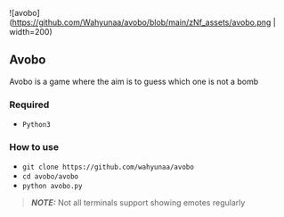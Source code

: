 ![avobo](https://github.com/Wahyunaa/avobo/blob/main/zNf_assets/avobo.png | width=200)

## Avobo
Avobo is a game where the aim is to guess which one is not a bomb</p>


### Required
- `Python3`
### How to use
- ```git clone https://github.com/wahyunaa/avobo```
- ```cd avobo/avobo```
- ```python avobo.py```
> **_NOTE:_** Not all terminals support showing emotes regularly
